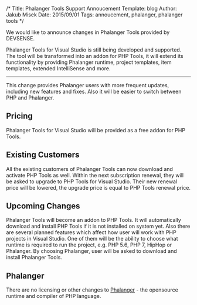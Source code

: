 /*
Title: Phalanger Tools Support Annoucement
Template: blog
Author: Jakub Misek
Date: 2015/09/01
Tags: annoucement, phalanger, phalanger tools
*/

We would like to announce changes in Phalanger Tools provided by DEVSENSE.

Phalanger Tools for Visual Studio is still being developed and supported. The tool will be transformed into an addon for PHP Tools, it will extend its functionality by providing Phalanger runtime, project templates, item templates, extended IntelliSense and more.

---

This change provides Phalanger users with more frequent updates, including new features and fixes. Also it will be easier to switch between PHP and Phalanger.

## Pricing
Phalanger Tools for Visual Studio will be provided as a free addon for PHP Tools.

## Existing Customers
All the existing customers of Phalanger Tools can now download and activate PHP Tools as well. Within the next subscription renewal, they will be asked to upgrade to PHP Tools for Visual Studio. Their new renewal price will be lowered, the upgrade price is equal to PHP Tools renewal price.

## Upcoming Changes
Phalanger Tools will become an addon to PHP Tools. It will automatically download and install PHP Tools if it is not installed on system yet. Also there are several planned features which affect how user will work with PHP projects in Visual Studio. One of them will be the ability to choose what runtime is required to run the project, e.g. PHP 5.6, PHP 7, HipHop or Phalanger. By choosing Phalanger, user will be asked to download and install Phalanger Tools.

## Phalanger
There are no licensing or other changes to [Phalanger](https://github.com/devsense/phalanger) - the opensource runtime and compiler of PHP language.